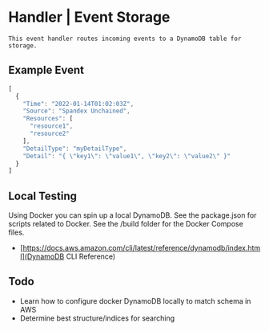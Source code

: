 # Handler | Event Storage

    This event handler routes incoming events to a DynamoDB table for storage. 

## Example Event

```js
[
  {
    "Time": "2022-01-14T01:02:03Z",
    "Source": "Spandex Unchained",
    "Resources": [
      "resource1",
      "resource2"
    ],
    "DetailType": "myDetailType",
    "Detail": "{ \"key1\": \"value1\", \"key2\": \"value2\" }"
  }
]
```

## Local Testing

  Using Docker you can spin up a local DynamoDB. See the package.json for scripts related to Docker. See the /build folder for the Docker Compose files.

* [https://docs.aws.amazon.com/cli/latest/reference/dynamodb/index.html](DynamoDB CLI Reference)
  
  
## Todo

* Learn how to configure docker DynamoDB locally to match schema in AWS
* Determine best structure/indices for searching
